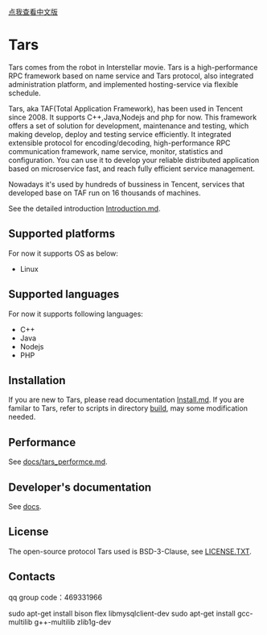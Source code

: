 [点我查看中文版](README.zh.md)

# Tars

Tars comes from the robot in Interstellar movie. Tars is a high-performance RPC framework based on name service and Tars protocol, also integrated administration platform, and implemented hosting-service via flexible schedule.

Tars, aka TAF(Total Application Framework), has been used in Tencent since 2008. It supports C++,Java,Nodejs and php for now. This framework offers a set of solution for development, maintenance and testing, which making develop, deploy and testing service efficiently.
It integrated extensible protocol for encoding/decoding, high-performance RPC communication framework, name service, monitor, statistics and configuration. You can use it to develop your reliable distributed application based on microservice fast, and reach fully efficient service management.

Nowadays it's used by hundreds of bussiness in Tencent, services that developed base on TAF run on 16 thousands of machines.

See the detailed introduction [Introduction.md](Introduction.md).

## Supported platforms
For now it supports OS as below:

- Linux

## Supported languages

For now it supports following languages:

- C++
- Java
- Nodejs
- PHP
 
## Installation 

If you are new to Tars, please read documentation [Install.md](Install.md).
If you are familar to Tars, refer to scripts in directory [build](build), may some modification needed.

## Performance

See [ docs/tars_performce.md](docs/tars_performce.md).

## Developer's documentation

See [docs](docs).

## License

The open-source protocol Tars used is BSD-3-Clause, see [LICENSE.TXT](LICENSE.TXT).

## Contacts

qq group code：469331966

sudo apt-get install bison flex libmysqlclient-dev sudo apt-get install gcc-multilib g++-multilib zlib1g-dev

